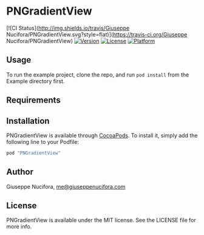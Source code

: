 # PNGradientView

[![CI Status](http://img.shields.io/travis/Giuseppe Nucifora/PNGradientView.svg?style=flat)](https://travis-ci.org/Giuseppe Nucifora/PNGradientView)
[![Version](https://img.shields.io/cocoapods/v/PNGradientView.svg?style=flat)](http://cocoapods.org/pods/PNGradientView)
[![License](https://img.shields.io/cocoapods/l/PNGradientView.svg?style=flat)](http://cocoapods.org/pods/PNGradientView)
[![Platform](https://img.shields.io/cocoapods/p/PNGradientView.svg?style=flat)](http://cocoapods.org/pods/PNGradientView)

## Usage

To run the example project, clone the repo, and run `pod install` from the Example directory first.

## Requirements

## Installation

PNGradientView is available through [CocoaPods](http://cocoapods.org). To install
it, simply add the following line to your Podfile:

```ruby
pod "PNGradientView"
```

## Author

Giuseppe Nucifora, me@giuseppenucifora.com

## License

PNGradientView is available under the MIT license. See the LICENSE file for more info.
